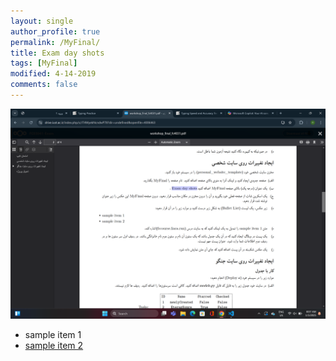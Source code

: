 ```yaml
---
layout: single
author_profile: true
permalink: /MyFinal/
title: Exam day shots 
tags: [MyFinal]
modified: 4-14-2019
comments: false
---
```





![exam day](/assets/images/Screenshot.png "exam day")
- sample item 1
- [sample item 2](fccourse.liara.run)













<!-- 

# ekhteshash

werwe
rwe

## Tehran
lsdfksd

### Azadi
### Enghelab

- mored 1
- mored 2

My favorite website is [yahoo](http://www.yahoo.com).


## Esfahan
ldkfjs

![Painting](https://maysagharehgozli.github.io/assets/images/photo.jpg)


<iframe width="1691" height="680" src="https://www.youtube.com/embed/LOTtWzX3Wp4" title="The STRANGE Reason He's The World's Best Climber" frameborder="0" allow="accelerometer; autoplay; clipboard-write; encrypted-media; gyroscope; picture-in-picture" allowfullscreen></iframe>


|  Number | Name |
|---------|------|
|1        | Ali  | -->
